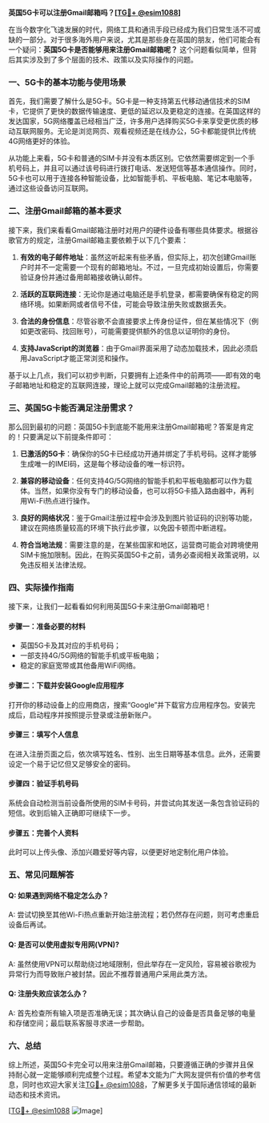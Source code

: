 **英国5G卡可以注册Gmail邮箱吗？[[TG💪+ @esim1088](https://t.me/s/esim1088)]**

在当今数字化飞速发展的时代，网络工具和通讯手段已经成为我们日常生活不可或缺的一部分。对于很多海外用户来说，尤其是那些身在英国的朋友，他们可能会有一个疑问：**英国5G卡是否能够用来注册Gmail邮箱呢？** 这个问题看似简单，但背后其实涉及到了多个层面的技术、政策以及实际操作的问题。

### 一、5G卡的基本功能与使用场景

首先，我们需要了解什么是5G卡。5G卡是一种支持第五代移动通信技术的SIM卡，它提供了更快的数据传输速度、更低的延迟以及更稳定的连接。在英国这样的发达国家，5G网络覆盖已经相当广泛，许多用户选择购买5G卡来享受更优质的移动互联网服务。无论是浏览网页、观看视频还是在线办公，5G卡都能提供比传统4G网络更好的体验。

从功能上来看，5G卡和普通的SIM卡并没有本质区别。它依然需要绑定到一个手机号码上，并且可以通过该号码进行拨打电话、发送短信等基本通信操作。同时，5G卡也可以用于连接各种智能设备，比如智能手机、平板电脑、笔记本电脑等，通过这些设备访问互联网。

### 二、注册Gmail邮箱的基本要求

接下来，我们来看看Gmail邮箱注册时对用户的硬件设备有哪些具体要求。根据谷歌官方的规定，注册Gmail邮箱主要依赖于以下几个要素：

1. **有效的电子邮件地址**：虽然这听起来有些矛盾，但实际上，初次创建Gmail账户时并不一定需要一个现有的邮箱地址。不过，一旦完成初始设置后，你需要验证身份并通过备用邮箱接收确认邮件。
   
2. **活跃的互联网连接**：无论你是通过电脑还是手机登录，都需要确保有稳定的网络环境。如果断网或者信号不佳，可能会导致注册失败或数据丢失。

3. **合法的身份信息**：尽管谷歌不会直接要求上传身份证件，但在某些情况下（例如更改密码、找回账号），可能需要提供额外的信息以证明你的身份。

4. **支持JavaScript的浏览器**：由于Gmail界面采用了动态加载技术，因此必须启用JavaScript才能正常浏览和操作。

基于以上几点，我们可以初步判断，只要拥有上述条件中的前两项——即有效的电子邮箱地址和稳定的互联网连接，理论上就可以完成Gmail邮箱的注册流程。

### 三、英国5G卡能否满足注册需求？

那么回到最初的问题：英国5G卡到底能不能用来注册Gmail邮箱呢？答案是肯定的！只要满足以下前提条件即可：

1. **已激活的5G卡**：确保你的5G卡已经成功开通并绑定了手机号码。这样才能够生成唯一的IMEI码，这是每个移动设备的唯一标识符。

2. **兼容的移动设备**：任何支持4G/5G网络的智能手机和平板电脑都可以作为载体。当然，如果你没有专门的移动设备，也可以将5G卡插入路由器中，再利用Wi-Fi热点进行操作。

3. **良好的网络状况**：鉴于Gmail注册过程中会涉及到图片验证码的识别等功能，建议在网络质量较高的环境下执行此步骤，以免因卡顿而中断进程。

4. **符合当地法规**：需要注意的是，在某些国家和地区，运营商可能会对跨境使用SIM卡施加限制。因此，在购买英国5G卡之前，请务必查阅相关政策说明，以免违反相关法律法规。

### 四、实际操作指南

接下来，让我们一起看看如何利用英国5G卡来注册Gmail邮箱吧！

#### 步骤一：准备必要的材料
- 英国5G卡及其对应的手机号码；
- 一部支持4G/5G网络的智能手机或平板电脑；
- 稳定的家庭宽带或其他备用WiFi网络。

#### 步骤二：下载并安装Google应用程序
打开你的移动设备上的应用商店，搜索“Google”并下载官方应用程序包。安装完成后，启动程序并按照提示登录或注册新账户。

#### 步骤三：填写个人信息
在进入注册页面之后，依次填写姓名、性别、出生日期等基本信息。此外，还需要设定一个易于记忆但又足够安全的密码。

#### 步骤四：验证手机号码
系统会自动检测当前设备所使用的SIM卡号码，并尝试向其发送一条包含验证码的短信。收到后输入正确即可继续下一步。

#### 步骤五：完善个人资料
此时可以上传头像、添加兴趣爱好等内容，以便更好地定制化用户体验。

### 五、常见问题解答

#### Q: 如果遇到网络不稳定怎么办？
A: 尝试切换至其他Wi-Fi热点重新开始注册流程；若仍然存在问题，则可考虑重启设备后再试。

#### Q: 是否可以使用虚拟专用网(VPN)?
A: 虽然使用VPN可以帮助绕过地域限制，但此举存在一定风险，容易被谷歌视为异常行为而导致账户被封禁。因此不推荐普通用户采用此类方法。

#### Q: 注册失败应该怎么办？
A: 首先检查所有输入项是否准确无误；其次确认自己的设备是否具备足够的电量和存储空间；最后联系客服寻求进一步帮助。

### 六、总结

综上所述，英国5G卡完全可以用来注册Gmail邮箱，只要遵循正确的步骤并且保持耐心就一定能够顺利完成整个过程。希望本文能为广大网友提供有价值的参考信息，同时也欢迎大家关注[TG💪+ @esim1088](https://t.me/s/esim1088)，了解更多关于国际通信领域的最新动态和技术资讯。

[[TG💪+ @esim1088](https://t.me/s/esim1088) ![Image](https://i.postimg.cc/4NQfJmqS/Snipaste-2025-05-13-00-14-12.png)]